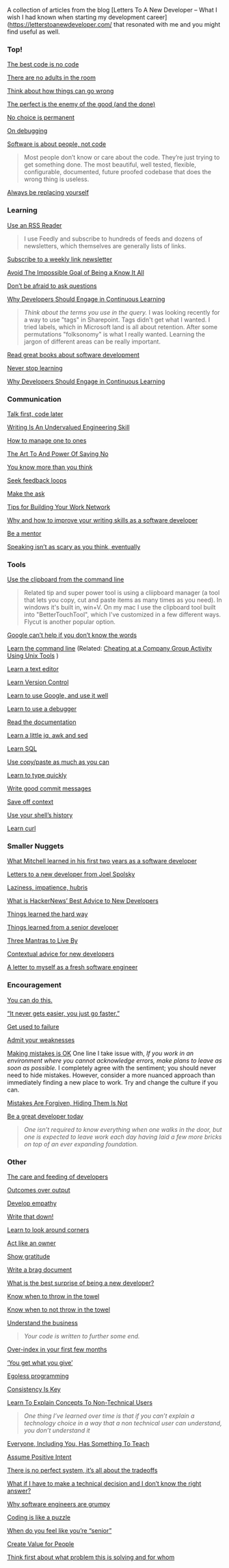 A collection of articles from the blog [Letters To A New Developer – What I wish I had known when starting my development career](https://letterstoanewdeveloper.com/ that resonated with me and you might find useful as well. 

### Top!

[The best code is no code](https://letterstoanewdeveloper.com/2019/04/01/the-best-code-is-no-code/)

[There are no adults in the room](https://letterstoanewdeveloper.com/2019/08/12/there-are-no-adults-in-the-room/)

[Think about how things can go wrong](https://letterstoanewdeveloper.com/2019/09/09/think-about-how-things-can-go-wrong/)

[The perfect is the enemy of the good (and the done)](https://letterstoanewdeveloper.com/2019/11/18/the-perfect-is-the-enemy-of-the-good-and-the-done/)

[No choice is permanent](https://letterstoanewdeveloper.com/2019/12/23/no-choice-is-permanent/)

[On debugging](https://letterstoanewdeveloper.com/2020/01/20/on-debugging/)

[Software is about people, not code](https://letterstoanewdeveloper.com/2020/01/27/software-is-about-people-not-code/)
> Most people don’t know or care about the code. They’re just trying to get something done. The most beautiful, well tested, flexible, configurable, documented, future proofed codebase that does the wrong thing is useless.

[Always be replacing yourself](https://letterstoanewdeveloper.com/2021/09/13/always-be-replacing-yourself/)

### Learning

[Use an RSS Reader](https://letterstoanewdeveloper.com/2019/03/25/use-an-rss-reader/)
> I use Feedly and subscribe to hundreds of feeds and dozens of newsletters, which themselves are generally lists of links.

[Subscribe to a weekly link newsletter](https://letterstoanewdeveloper.com/2019/08/05/subscribe-to-a-weekly-link-newsletter/)

[Avoid The Impossible Goal of Being a Know It All](https://letterstoanewdeveloper.com/2019/03/08/avoid-the-impossible-goal-of-being-a-know-it-all/)
	
[Don’t be afraid to ask questions](https://letterstoanewdeveloper.com/2018/12/03/dont-be-afraid-to-ask-questions/)

[Why Developers Should Engage in Continuous Learning](https://letterstoanewdeveloper.com/2021/08/16/why-developers-should-engage-in-continuous-learning/)
> _Think about the terms you use in the query._ I was looking recently for a way to use "tags" in Sharepoint. Tags didn't get what I wanted. I tried labels, which in Microsoft land is all about retention. After some permutations "folksonomy" is what I really wanted. Learning the jargon of different areas can be really important.

[Read great books about software development](https://letterstoanewdeveloper.com/2019/10/28/read-great-books-about-software-development/)

[Never stop learning](https://letterstoanewdeveloper.com/2020/03/09/never-stop-learning/)

[Why Developers Should Engage in Continuous Learning](https://letterstoanewdeveloper.com/2021/08/16/why-developers-should-engage-in-continuous-learning/)


### Communication
[Talk first, code later](https://letterstoanewdeveloper.com/2019/12/05/talk-first-code-later/) 

[Writing Is An Undervalued Engineering Skill](https://letterstoanewdeveloper.com/2019/06/07/writing-is-an-undervalued-engineering-skill/)

[How to manage one to ones](https://letterstoanewdeveloper.com/2020/03/16/how-to-manage-one-to-ones/)

[The Art To And Power Of Saying No](https://letterstoanewdeveloper.com/2019/09/02/the-art-to-and-power-of-saying-no/)

[You know more than you think](https://letterstoanewdeveloper.com/2020/03/23/you-know-more-than-you-think/)

[Seek feedback loops](https://letterstoanewdeveloper.com/2020/08/03/seek-feedback-loops/)

[Make the ask](https://letterstoanewdeveloper.com/2020/12/28/make-the-ask/)

[Tips for Building Your Work Network](https://letterstoanewdeveloper.com/2019/03/04/tips-for-building-your-work-network/)

[Why and how to improve your writing skills as a software developer](https://letterstoanewdeveloper.com/2021/01/11/why-and-how-to-improve-your-writing-skills-as-a-software-developer/)

[Be a mentor](https://letterstoanewdeveloper.com/2021/04/26/be-a-mentor/)

[Speaking isn’t as scary as you think, eventually](https://letterstoanewdeveloper.com/2019/09/30/speaking-isnt-as-scary-as-you-think-eventually/)

### Tools

[Use the clipboard from the command line](https://letterstoanewdeveloper.com/2021/03/15/use-the-clipboard-from-the-command-line/)
> Related tip and super power tool is using a cliipboard manager (a tool that lets you copy, cut and paste items as many times as you need). In windows it's built in, win+V. On my mac I use the clipboard tool built into "BetterTouchTool", which I've customized in a few different ways. Flycut is another popular option.

[Google can’t help if you don’t know the words](https://letterstoanewdeveloper.com/2021/02/08/google-cant-help-if-you-dont-know-the-words/)

[Learn the command line](https://letterstoanewdeveloper.com/2019/02/04/learn-the-command-line/) (Related: [Cheating at a Company Group Activity Using Unix Tools](https://medium.com/fundbox-engineering/cheating-at-a-company-group-activity-using-unix-tools-5c1d706f3d58) )

[Learn a text editor](https://letterstoanewdeveloper.com/2018/09/21/learn-a-text-editor/)	

[Learn Version Control](https://letterstoanewdeveloper.com/2018/09/21/learn-version-control/)

[Learn to use Google, and use it well](https://letterstoanewdeveloper.com/2019/04/01/learn-to-use-google-and-use-it-well/)

[Learn to use a debugger](https://letterstoanewdeveloper.com/2019/04/08/learn-to-use-a-debugger/)

[Read the documentation](https://letterstoanewdeveloper.com/2019/04/15/read-the-documentation/)

[Learn a little jq, awk and sed](https://letterstoanewdeveloper.com/2019/07/29/learn-a-little-jq-awk-and-sed/)

[Learn SQL](https://letterstoanewdeveloper.com/2019/11/11/learn-sql/)

[Use copy/paste as much as you can](https://letterstoanewdeveloper.com/2019/11/04/use-copy-paste-as-much-as-you-can/)

[Learn to type quickly](https://letterstoanewdeveloper.com/2019/12/09/learn-to-type-quickly/)

[Write good commit messages](https://letterstoanewdeveloper.com/2020/07/27/write-good-commit-messages/)

[Save off context](https://letterstoanewdeveloper.com/2020/11/16/save-off-context/)

[Use your shell’s history](https://letterstoanewdeveloper.com/2021/02/01/use-your-shells-history/)

[Learn curl](https://letterstoanewdeveloper.com/2021/06/21/learn-curl/)

### Smaller Nuggets
[What Mitchell learned in his first two years as a software developer](https://letterstoanewdeveloper.com/2019/02/01/what-mitchell-learned-in-his-first-two-years-as-a-software-developer/)

[Letters to a new developer from Joel Spolsky](https://letterstoanewdeveloper.com/2019/01/18/letters-to-a-new-developer-from-joel-spolsky/)

[Laziness, impatience, hubris](https://letterstoanewdeveloper.com/2018/10/19/laziness-impatience-hubris/)

[What is HackerNews’ Best Advice to New Developers](https://letterstoanewdeveloper.com/2019/06/14/what-is-hackernews-best-advice-to-new-developers/)

[Things learned the hard way](https://letterstoanewdeveloper.com/2019/07/12/things-learned-the-hard-way/)

[Things learned from a senior developer](https://letterstoanewdeveloper.com/2019/09/06/things-learned-from-a-senior-developer/)

[Three Mantras to Live By](https://letterstoanewdeveloper.com/2019/10/31/three-mantras-to-live-by/)

[Contextual advice for new developers](https://letterstoanewdeveloper.com/2020/02/06/contextual-advice-for-new-developers/)

[A letter to myself as a fresh software engineer](https://letterstoanewdeveloper.com/2020/06/01/a-letter-to-myself-as-a-fresh-software-engineer/)

### Encouragement
[You can do this.](https://letterstoanewdeveloper.com/2019/01/11/you-can-do-this/)

[“It never gets easier, you just go faster.”](https://letterstoanewdeveloper.com/2020/04/27/it-never-gets-easier-you-just-go-faster/)

[Get used to failure](https://letterstoanewdeveloper.com/2018/12/31/get-used-to-failure/)

[Admit your weaknesses](https://letterstoanewdeveloper.com/2019/10/21/admit-your-weaknesses/)

[Making mistakes is OK](https://letterstoanewdeveloper.com/2018/11/26/making-mistakes-is-ok/)
One line I take issue with, _If you work in an environment where you cannot acknowledge errors, make plans to leave as soon as possible._ I completely agree with the sentiment; you should never need to hide mistakes. However, consider a more nuanced approach than immediately finding a new place to work. Try and change the culture if you can. 

[Mistakes Are Forgiven, Hiding Them Is Not](https://letterstoanewdeveloper.com/2019/05/31/mistakes-are-forgiven-hiding-them-is-not/)

[Be a great developer today](https://letterstoanewdeveloper.com/2019/05/10/be-a-great-developer-today/)
>_One isn’t required to know everything when one walks in the door, but one is expected to leave work each day having laid a few more bricks on top of an ever expanding foundation._

### Other 
[The care and feeding of developers](https://letterstoanewdeveloper.com/2019/12/26/the-care-and-feeding-of-developers/)

[Outcomes over output](https://letterstoanewdeveloper.com/2019/02/15/outcomes-over-output/)

[Develop empathy](https://letterstoanewdeveloper.com/2020/02/03/develop-empathy/)

[Write that down!](https://letterstoanewdeveloper.com/2018/12/28/write-that-down/)

[Learn to look around corners](https://letterstoanewdeveloper.com/2019/09/16/learn-to-look-around-corners/)

[Act like an owner](https://letterstoanewdeveloper.com/2021/07/19/act-like-an-owner/)

[Show gratitude](https://letterstoanewdeveloper.com/2018/11/19/show-gratitude/)

[Write a brag document](https://letterstoanewdeveloper.com/2019/08/09/write-a-brag-document/)

[What is the best surprise of being a new developer?](https://letterstoanewdeveloper.com/2019/11/25/what-is-the-best-surprise-of-being-a-new-developer/)

[Know when to throw in the towel](https://letterstoanewdeveloper.com/2018/10/17/know-when-to-throw-in-the-towel/)

[Know when to not throw in the towel](https://letterstoanewdeveloper.com/2018/10/22/know-when-to-not-throw-in-the-towel/)

[Understand the business](https://letterstoanewdeveloper.com/2018/10/12/understand-the-business/)
> _Your code is written to further some end._
   
[Over-index in your first few months](https://letterstoanewdeveloper.com/2018/09/25/over-index-in-your-first-few-months/)

[‘You get what you give’](https://letterstoanewdeveloper.com/2019/04/26/you-get-what-you-give/)

[Egoless programming](https://letterstoanewdeveloper.com/2019/05/17/egoless-programming/)

[Consistency Is Key](https://letterstoanewdeveloper.com/2019/05/27/consistency-is-key/)

[Learn To Explain Concepts To Non-Technical Users](https://letterstoanewdeveloper.com/2019/06/10/learn-to-explain-concepts-to-non-technical-users/)
> _One thing I’ve learned over time is that if you can’t explain a technology choice in a way that a non technical user can understand, you don’t understand it_

[Everyone, Including You, Has Something To Teach](https://letterstoanewdeveloper.com/2019/06/17/everyone-including-you-has-something-to-teach/)

[Assume Positive Intent](https://letterstoanewdeveloper.com/2019/07/05/assume-positive-intent/)

[There is no perfect system, it’s all about the tradeoffs](https://letterstoanewdeveloper.com/2019/07/08/there-is-no-perfect-system-its-all-about-the-tradeoffs/)

[What if I have to make a technical decision and I don’t know the right answer?](https://letterstoanewdeveloper.com/2019/07/15/what-if-i-have-to-make-a-technical-decision-and-i-dont-know-the-right-answer/)

[Why software engineers are grumpy](https://letterstoanewdeveloper.com/2020/03/19/why-software-engineers-are-grumpy/)

[Coding is like a puzzle](https://letterstoanewdeveloper.com/2020/07/13/coding-is-like-a-puzzle/)

[When do you feel like you’re “senior”](https://letterstoanewdeveloper.com/2020/08/24/when-do-you-feel-like-youre-senior/)

[Create Value for People](https://letterstoanewdeveloper.com/2020/11/09/create-value-for-people/)

[Think first about what problem this is solving and for whom](https://letterstoanewdeveloper.com/2021/01/18/think-first-about-what-problem-this-is-solving-and-for-whom/)